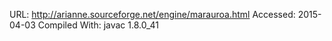 URL: http://arianne.sourceforge.net/engine/marauroa.html
Accessed: 2015-04-03
Compiled With: javac 1.8.0_41
